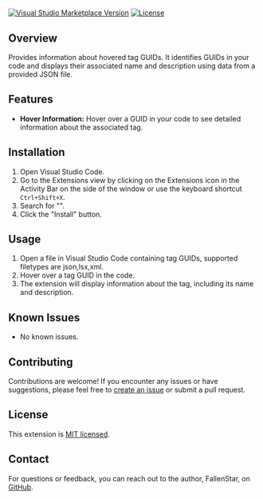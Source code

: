 # <BG3-TagsInfos>

[![Visual Studio Marketplace Version](https://img.shields.io/visual-studio-marketplace/v/your-extension-publisher.your-extension-name.svg)](https://marketplace.visualstudio.com/items?itemName=your-extension-publisher.your-extension-name)
[![License](https://img.shields.io/badge/license-MIT-blue.svg)](https://github.com/FallenStar08/BG3-ShowTagsInfos/blob/main/LICENSE)

## Overview

Provides information about hovered tag GUIDs. It identifies GUIDs in your code and displays their associated name and description using data from a provided JSON file.

## Features

- **Hover Information:** Hover over a GUID in your code to see detailed information about the associated tag.

## Installation

1. Open Visual Studio Code.
2. Go to the Extensions view by clicking on the Extensions icon in the Activity Bar on the side of the window or use the keyboard shortcut `Ctrl+Shift+X`.
3. Search for "<BG3-TagsInfos>".
4. Click the "Install" button.

## Usage

1. Open a file in Visual Studio Code containing tag GUIDs, supported filetypes are json,lsx,xml.
2. Hover over a tag GUID in the code.
3. The extension will display information about the tag, including its name and description.

## Known Issues

- No known issues.

## Contributing

Contributions are welcome! If you encounter any issues or have suggestions, please feel free to [create an issue](https://github.com/FallenStar08/BG3-ShowTagsInfos/issues) or submit a pull request.

## License

This extension is [MIT licensed](LICENSE).

## Contact

For questions or feedback, you can reach out to the author, FallenStar, on [GitHub](https://github.com/FallenStar08).

